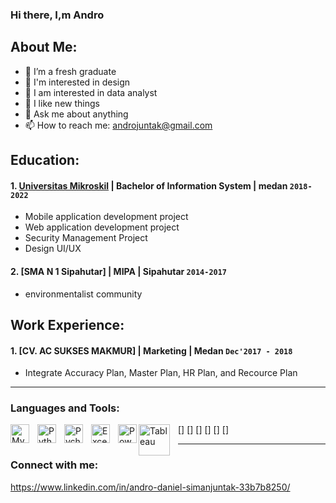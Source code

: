 ### Hi there, I,m Andro 
## About Me:

- 🔭 I’m a fresh graduate
- 🌱 I'm interested in design
- 👯 I am interested in data analyst
- 🤔 I like new things
- 💬 Ask me about anything
- 📫 How to reach me: androjuntak@gmail.com

## Education:

#### 1. [Universitas Mikroskil](https://www.mikroskil.ac.id) | Bachelor of Information System | medan `2018-2022`
- Mobile application development project
- Web application development project
- Security Management Project
- Design UI/UX
 #### 2. [SMA N 1 Sipahutar] | MIPA | Sipahutar `2014-2017`
   - environmentalist community
## Work Experience:
#### 1. [CV. AC SUKSES MAKMUR] | Marketing | Medan `Dec'2017 - 2018`
   - Integrate Accuracy Plan, Master Plan, HR Plan, and Recource Plan
 ---
### Languages and Tools:

[<img align="left" alt="MySQL" width="30px" src="https://cdn.jsdelivr.net/gh/devicons/devicon/icons/mysql/mysql-original.svg" style="padding-right:10px;" />]
[<img align="left" alt="Python" width="30px" src="https://upload.wikimedia.org/wikipedia/commons/thumb/c/c3/Python-logo-notext.svg/110px-Python-logo-notext.svg.png?20100317150552" style="padding-right:10px;" />]
[<img align="left" alt="Pycharm" width="30px" src="https://upload.wikimedia.org/wikipedia/commons/thumb/1/1d/PyCharm_Icon.svg/220px-PyCharm_Icon.svg.png" style="padding-right:10px;" />]
[<img align="left" alt="Excel" width="30px" src="https://is2-ssl.mzstatic.com/image/thumb/Purple126/v4/a8/fd/5a/a8fd5a84-c6f1-355f-3b9f-6e86598efaa3/XCEL.png/1200x630bb.png" style="padding-right:10px;" />]
[<img align="left" alt="Power BI" width="30px" src="https://powerbi.microsoft.com/pictures/application-logos/svg/powerbi.svg" style="padding-right:0px;" />]
[<img align="left" alt="Tableau" width="50px" src="https://logos-world.net/wp-content/uploads/2021/10/Tableau-Symbol.png" style="padding-right:10px;" />]

---
### Connect with me:
https://www.linkedin.com/in/andro-daniel-simanjuntak-33b7b8250/
<br />
<br />
